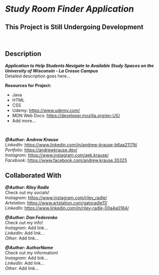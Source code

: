 # *Study Room Finder Application*
## This Project is Still Undergoing Development

<p>&nbsp;</p>

## Description
**_Application to Help Students Navigate to Available Study Spaces on the University of Wisconsin - La Crosse Campus_** <br/>
Detailed description goes here...

**Resources for Project:**
- Java
- HTML
- CSS
- Udemy: https://www.udemy.com/
- MDN Web Docs: https://developer.mozilla.org/en-US/
- Add more...
<p>&nbsp;</p>

**_@Author: Andrew Krause_** <br/>
*LinkedIn:* https://www.linkedin.com/in/andrew-krause-b6aa21179/ <br/>
*Portfolio:* https://andrewkrause.dev/ <br/>
*Instagram:* https://www.instagram.com/aek.krause/ <br/>
*Facebook:* https://www.facebook.com/andrew.krause.35325

## Collaborated With

**_@Author: Riley Radle_** <br/>
Check out my socials! <br/>
*Instagram:* https://www.instagram.com/riley_radle/ <br/>
*Artstation:* https://www.artstation.com/gatoradle11/ <br/>
*LinkedIn:* https://www.linkedin.com/in/riley-radle-00a4a0184/

**_@Author: Dan Federenko_** <br/>
Check out my info! <br/>
*Instagram:* Add link... <br/>
*LinkedIn:* Add link... <br/>
*Other:* Add link...

**_@Author: AuthorName_** <br/>
Check out my information! <br/>
*Instagram:* Add link... <br/>
*LinkedIn:* Add link... <br/>
*Other:* Add link...
